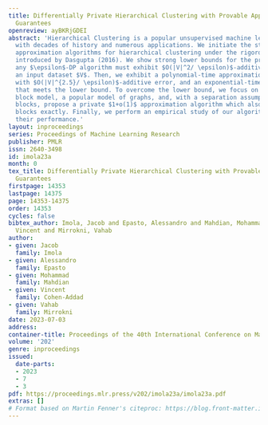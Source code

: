 ```yaml
---
title: Differentially Private Hierarchical Clustering with Provable Approximation
  Guarantees
openreview: ayBKRjGDEI
abstract: 'Hierarchical Clustering is a popular unsupervised machine learning method
  with decades of history and numerous applications. We initiate the study of <em>differentially-private</em>
  approximation algorithms for hierarchical clustering under the rigorous framework
  introduced by Dasgupta (2016). We show strong lower bounds for the problem: that
  any $\epsilon$-DP algorithm must exhibit $O(|V|^2/ \epsilon)$-additive error for
  an input dataset $V$. Then, we exhibit a polynomial-time approximation algorithm
  with $O(|V|^{2.5}/ \epsilon)$-additive error, and an exponential-time algorithm
  that meets the lower bound. To overcome the lower bound, we focus on the stochastic
  block model, a popular model of graphs, and, with a separation assumption on the
  blocks, propose a private $1+o(1)$ approximation algorithm which also recovers the
  blocks exactly. Finally, we perform an empirical study of our algorithms and validate
  their performance.'
layout: inproceedings
series: Proceedings of Machine Learning Research
publisher: PMLR
issn: 2640-3498
id: imola23a
month: 0
tex_title: Differentially Private Hierarchical Clustering with Provable Approximation
  Guarantees
firstpage: 14353
lastpage: 14375
page: 14353-14375
order: 14353
cycles: false
bibtex_author: Imola, Jacob and Epasto, Alessandro and Mahdian, Mohammad and Cohen-Addad,
  Vincent and Mirrokni, Vahab
author:
- given: Jacob
  family: Imola
- given: Alessandro
  family: Epasto
- given: Mohammad
  family: Mahdian
- given: Vincent
  family: Cohen-Addad
- given: Vahab
  family: Mirrokni
date: 2023-07-03
address: 
container-title: Proceedings of the 40th International Conference on Machine Learning
volume: '202'
genre: inproceedings
issued:
  date-parts:
  - 2023
  - 7
  - 3
pdf: https://proceedings.mlr.press/v202/imola23a/imola23a.pdf
extras: []
# Format based on Martin Fenner's citeproc: https://blog.front-matter.io/posts/citeproc-yaml-for-bibliographies/
---
```

